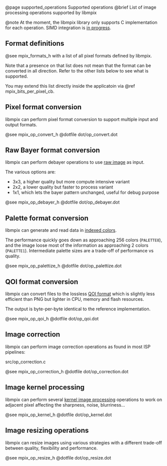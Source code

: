@page supported_operations Supported operations
@brief List of image processing operations supported by libmpix

@note At the moment, the libmpix library only supports C implementation for each operation.
SIMD integration is [in progress](https://github.com/libmpix/libmpix/issues/3).

## Format definitions

@see mpix_formats_h with a list of all pixel formats defined by libmpix.

Note that a presence on that list does not mean that the format can be converted in all direction.
Refer to the other lists below to see what is supported.

You may extend this list directly inside the applicatoin via @ref mpix_bits_per_pixel_cb.

## Pixel format conversion

libmpix can perform pixel format conversion to support multiple input and output formats.

@see mpix_op_convert_h
@dotfile dot/op_convert.dot

## Raw Bayer format conversion

libmpix can perform debayer operations to use
[raw image](https://en.wikipedia.org/wiki/Bayer_filter) as input.

The various options are:

- 3x3, a higher quality but more compute intensive variant
- 2x2, a lower quality but faster to process variant
- 1x1, which lets the bayer pattern unchanged, useful for debug purpose

@see mpix_op_debayer_h
@dotfile dot/op_debayer.dot

## Palette format conversion

libmpix can generate and read data in [indexed colors](https://en.wikipedia.org/wiki/Indexed_color).

The performance quickly goes down as approaching 256 colors (`PALETTE8`),
and the image loose most of the information as approaching 2 colors (`PALETTE1`).
Intermediate palette sizes are a trade-off of performance vs quality.

@see mpix_op_palettize_h
@dotfile dot/op_palettize.dot

## QOI format conversion

libmpix can convert files to the lossless [QOI format](https://qoiformat.org/) which is slightly
less efficient than PNG but lighter in CPU, memory and flash resources.

The output is byte-per-byte identical to the reference implementation.

@see mpix_op_qoi_h
@dotfile dot/op_qoi.dot

## Image correction

libmpix can perform image correction operations as found in most ISP pipelines:

src/op_correction.c

@see mpix_op_correction_h
@dotfile dot/op_correction.dot

## Image kernel processing

libmpix can perform several
[kernel image processing](https://en.wikipedia.org/wiki/Kernel_(image_processing))
operations to work on adjacent pixel affecting the sharpness, noise, blurriness...

@see mpix_op_kernel_h
@dotfile dot/op_kernel.dot

## Image resizing operations

libmpix can resize images using various strategies with a different trade-off between quality,
flexibility and performance.

@see mpix_op_resize_h
@dotfile dot/op_resize.dot

